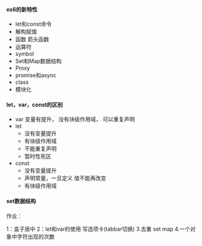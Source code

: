 #### es6的新特性

- let和const命令
- 解构赋值
- 函数 箭头函数
- 运算符
- symbol
- Set和Map数据结构
- Proxy
- promise和async
- class
- 模块化

#### let，var，const的区别

- var 
   变量有提升，
   没有块级作用域，
   可以重复声明
- let
  - 没有变量提升
  - 有块级作用域
  - 不能重复声明
  - 暂时性死区
- const
  - 没有变量提升
  - 声明常量，一旦定义 值不能再改变
  - 有块级作用域



#### set数据结构



作业：

1：盒子居中
2：let和var的使用 写选项卡(tabbar切换)
3.去重 set map 
4.一个对象中字符出现的次数
